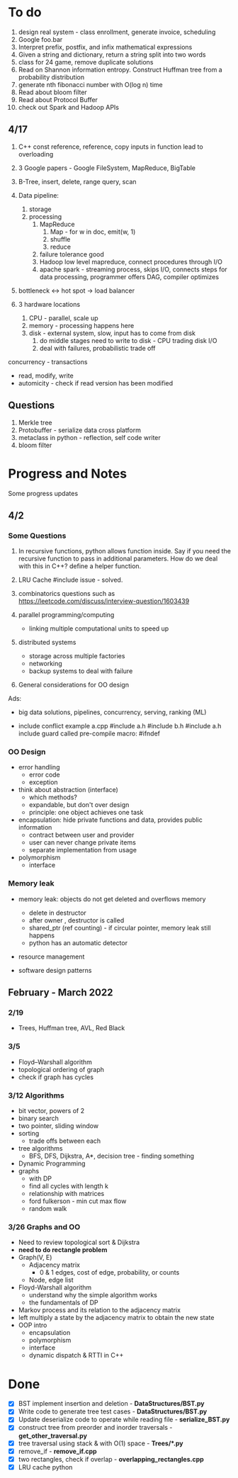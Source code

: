 # To do
1. design real system - class enrollment, generate invoice, scheduling
2. Google foo.bar
3. Interpret prefix, postfix, and infix mathematical expressions
4. Given a string and dictionary, return a string split into two words
5. class for 24 game, remove duplicate solutions
6. Read on Shannon information entropy. Construct Huffman tree from a probability distribution
7. generate nth fibonacci number with O(log n) time
8. Read about bloom filter
9. Read about Protocol Buffer
10. check out Spark and Hadoop APIs

## 4/17
1. C++ const reference, reference, copy inputs in function lead to overloading
2. 3 Google papers - Google FileSystem, MapReduce, BigTable
3. B-Tree, insert, delete, range query, scan
4. Data pipeline:
   1. storage
   2. processing
      1. MapReduce
         1. Map - for w in doc, emit(w, 1)
         2. shuffle
         3. reduce
      2. failure tolerance good
      3. Hadoop low level mapreduce, connect procedures through I/O
      4. apache spark - streaming process, skips I/O, connects steps for data processing, programmer offers DAG, compiler optimizes

5. bottleneck <-> hot spot -> load balancer
6. 3 hardware locations
   1. CPU - parallel, scale up
   2. memory - processing happens here
   3. disk - external system, slow, input has to come from disk 
      1. do middle stages need to write to disk - CPU trading disk I/O
      2. deal with failures, probabilistic trade off

concurrency - transactions
  - read, modify, write
  - automicity - check if read version has been modified

## Questions
1. Merkle tree
2. Protobuffer - serialize data cross platform
3. metaclass in python - reflection, self code writer
4. bloom filter


# Progress and Notes
Some progress updates

## 4/2
### Some Questions
1. In recursive functions, python allows function inside. Say if you need the recursive function to pass in additional parameters. How do we deal with this in C++? define a helper function.
2. LRU Cache #include issue - solved.
3. combinatorics questions such as https://leetcode.com/discuss/interview-question/1603439
4. parallel programming/computing
   - linking multiple computational units to speed up

5. distributed systems
   - storage across multiple factories
   - networking
   - backup systems to deal with failure
6. General considerations for OO design


Ads:
- big data solutions, pipelines, concurrency, serving, ranking (ML)

* include conflict example
  a.cpp
    #include a.h
    #include b.h
      #include a.h
  include guard called pre-compile macro: #ifndef

### OO Design
- error handling
  - error code
  - exception
- think about abstraction (interface)
  - which methods?
  - expandable, but don't over design
  - principle: one object achieves one task
- encapsulation: hide private functions and data, provides public information
  - contract between user and provider
  - user can never change private items
  - separate implementation from usage
- polymorphism
  - interface

### Memory leak
- memory leak: objects do not get deleted and overflows memory
  - delete in destructor
  - after owner , destructor is called
  - shared_ptr (ref counting) - if circular pointer, memory leak still happens
  - python has an automatic detector

- resource management
- software design patterns

## February - March 2022
### 2/19
- Trees, Huffman tree, AVL, Red Black

### 3/5
- Floyd–Warshall algorithm
- topological ordering of graph
- check if graph has cycles

### 3/12 Algorithms
- bit vector, powers of 2
- binary search
- two pointer, sliding window
- sorting
  - trade offs between each
- tree algorithms
  - BFS, DFS, Dijkstra, A*, decision tree - finding something
- Dynamic Programming
- graphs
  - with DP
  - find all cycles with length k
  - relationship with matrices
  - ford fulkerson - min cut max flow
  - random walk

### 3/26 Graphs and OO
- Need to review topological sort & Dijkstra
- **need to do rectangle problem**
- Graph(V, E)
  - Adjacency matrix
    - 0 & 1 edges, cost of edge, probability, or counts
  - Node, edge list
- Floyd-Warshall algorithm
  - understand why the simple algorithm works
  - the fundamentals of DP
- Markov process and its relation to the adjacency matrix
- left multiply a state by the adjacency matrix to obtain the new state
- OOP intro
  - encapsulation
  - polymorphism
  - interface
  - dynamic dispatch & RTTI in C++

# Done
- [x] BST implement insertion and deletion - **DataStructures/BST.py**
- [x] Write code to generate tree test cases - **DataStructures/BST.py**
- [x] Update deserialize code to operate while reading file - **serialize_BST.py**
- [x] construct tree from preorder and inorder traversals - **get_other_traversal.py**
- [x] tree traversal using stack & with O(1) space - **Trees/*.py**
- [x] remove_if - **remove_if.cpp**
- [x] two rectangles, check if overlap - **overlapping_rectangles.cpp**
- [x] LRU cache python